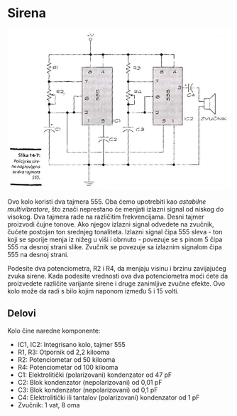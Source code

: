 # Sirena

![](../slike/sirena.jpg)

Ovo kolo koristi dva tajmera 555. Oba ćemo upotrebiti kao *astabilne multivibratore*, što znači neprestano će menjati izlazni signal od niskog do visokog. Dva tajmera rade na različitim frekvencijama. Desni tajmer proizvodi čujne tonove. Ako njegov izlazni signal odvedete na zvučnik, čućete postojan ton srednjeg tonaliteta. Izlazni signal čipa 555 sleva - ton koji se sporije menja iz nižeg u viši i obrnuto - povezuje se s pinom 5 čipa 555 na desnoj strani slike. Zvučnik se povezuje sa izlaznim signalom čipa 555 na desnoj strani.

Podesite dva potenciometra, R2 i R4, da menjaju visinu i brzinu zavijajućeg zvuka sirene. Kada podesite vrednosti ova dva potenciometra moći ćete da proizvedete različite varijante sirene i druge zanimljive zvučne efekte. Ovo kolo može da radi s bilo kojim naponom između 5 i 15 volti.

## Delovi

Kolo čine naredne komponente:
* IC1, IC2: Integrisano kolo, tajmer 555
* R1, R3: Otpornik od 2,2 kilooma
* R2: Potenciometar od 50 kilooma
* R4: Potenciometar od 100 kilooma
* C1: Elektrolitički (polarizovani) kondenzator od 47 pF
* C2: Blok kondenzator (nepolarizovani) od 0,01 pF
* C3: Blok kondenzator (nepolarizovani) od 0,1 pF
* C4: Elektrolitički ili tantalov (polarizovani) kondenzator od 1 pF
* Zvučnik: 1 vat, 8 oma
